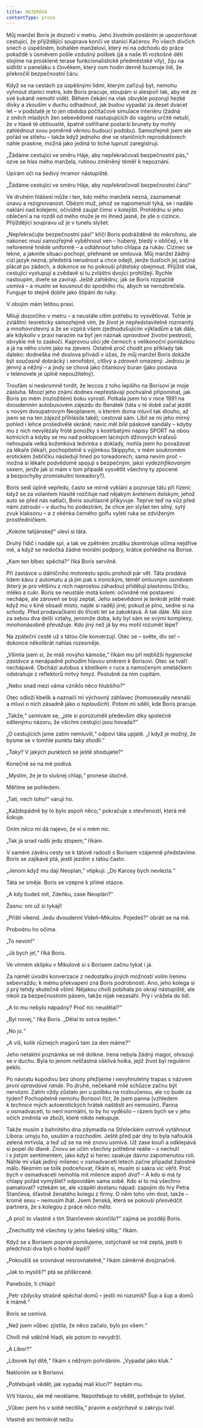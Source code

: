```yaml
---
title: HUJEROVÁ
contentType: prose
---
```


Můj manžel Boris je dozorčí v metru. Jeho životním posláním je upozorňovat cestující, že přijíždějící souprava končí ve stanici Kačerov. Po všech dívčích snech o úspěšném, bohatém manželovi, který mi na odchodu do práce pokaždé s úsměvem pošle vzdušný polibek (já a naše tři rozkošné děti stojíme na prosklené terase funkcionalistické předměstské vily), žiju na sídlišti v paneláku s člověkem, který osm hodin denně buzeruje lidi, že překročili bezpečnostní čáru.

  

Když se na cestách za úspěšnými lidmi, kterým zařizuji byt, nemohu vyhnout stanici metra, kde Boris pracuje, stoupám si alespoň tak, aby mě ze své kukaně nemohl vidět. Během čekání na vlak obvykle pozoruji hezké dívky a zkouším v duchu odhadnout, jak budou vypadat za deset dvacet let – v podstatě je to jen obdoba počítačové simulace interiéru (žádná z oněch mladých žen sebevědomě nastupujících do vagónu určitě netuší, že v hlavě té obtloustlé, špatně ostříhané postarší brunety by mohly zahlédnout svou poměrně věrnou budoucí podobu). Samozřejmě jsem ale pořád ve střehu – takže když jednoho dne ve staničních reproduktorech náhle praskne, možná jako jediná to tiché lupnutí zaregistruji.

„Žádáme cestující ve směru Háje, aby nepřekračovali bezpečnostní pás,“ ozve se hlas mého manžela, rutinou změněný téměř k nepoznání.

Upírám oči na šedivý mramor nástupiště.

„Žádáme cestující ve směru Háje, aby _nepřekračovali_ bezpečnostní čáru!“

Ve druhém hlášení může i ten, kdo mého manžela nezná, zaznamenat únavu a rezignovanost. Obézní muž, jehož se napomenutí týká, se i nadále naklání nad kolejemi, očividně zaujat čímsi v kolejišti. Prohlédnu si jeho oblečení a na rozdíl od mého muže je mi ihned jasné, že jde o cizince. Přijíždějící soupravu už je v tunelu slyšet.

„Nepřekračujte bezpečnostní pás!“ křičí Boris podrážděně do mikrofonu, ale nakonec musí samozřejmě vyběhnout ven – hubený, bledý v obličeji, v té neforemné hnědé uniformě – a odtáhnout toho chlapa za rukáv. Cizinec se lekne, a jakmile situaci pochopí, přehnaně se omlouvá. Můj manžel žádný cizí jazyk nezná; předstírá nerudnost a chce odejít, jenže tlusťoch jej začíná plácat po zádech, a dokonce se ho pokouší přátelsky obejmout. Přijíždí vlak, cestující vystupují a zvědavě si tu zvláštní dvojici prohlížejí. Rychle nastoupím, dveře se zavírají. Ještě zahlédnu, jak se Boris rozpačitě usmívá – a musím se kousnout do spodního rtu, abych se nerozbrečela. Funguje to stejně dobře jako štípání do ruky.

V obojím mám letitou praxi.

  

Miluji dozorčího v metru – a neustále cítím potřebu to vysvětlovat. Tohle je zvláštní: teoreticky samozřejmě vím, že život je nepředstavitelně rozmanitý a mnohovrstevný a že se vzpírá všem zjednodušujícím výkladům a tak dále, ale kdykoliv v praxi narazím na byť jen náznak _opravdové_ životní pestrosti, obvykle mě to zaskočí. Kaprovou ulicí jde černoch s velikonoční pomlázkou a já na něho civím jako na zjevení. Ostatně proč chodit pro příklady tak daleko: dodneška mě doslova přivádí v úžas, že můj manžel Boris dokáže být _současně_ dobrácký i xenofobní, citlivý a _zároveň_ omezený. Jednou je jemný a něžný – a jindy se chová jako čítankový buran (jako postava v telenovele je úplně nepoužitelný).

Troufám si neskromně tvrdit, že leccos z toho lepšího na Borisovi je moje zásluha. Mnozí jeho známí dodnes nepřestávají pochvalně připomínat, jak Boris po mém (rozložitém) boku vyrostl. Potkala jsem ho v roce 1991 na dvoudenním autobusovém zájezdu do Benátek (táta v té době začal jezdit s novým dvoupatrovým Neoplanem, o kterém doma mluvil tak dlouho, až jsem se na ten zájezd přihlásila také); cestoval sám. Líbil se mi jeho mírný pohled i lehce prošedivělé skráně; navíc měl _bílé_ páskové sandály – kdyby mu z nich nevylézaly froté ponožky s kostrbatými nápisy SPORT na obou kotnících a kdyby se mu nad poklopcem laciných džínových kraťasů nehoupala velká koženková ledvinka s doklady, mohla jsem ho považovat za lékaře (lékaři, pochopitelně s výjimkou Skippyho, v mém soukromém erotickém žebříčku následují hned po toreadorech; sama nevím proč – možná si lékaře podvědomě spojuji s bezpečným, jaksi _vydezinfikovaným_ sexem, jenže jak si mám v tom případě vysvětlit všechny ty zpocené a bezpochyby promiskuitní toreadory?).

Boris sedí úplně vepředu, často se mírně vyklání a pozoruje tátu při řízení; když se za volantem hlasitě rozčiluje nad nějakým _kreténem italskym_, jehož auto se před nás natlačí, Boris souhlasně přikyvuje. Teprve teď na vůz před námi zatroubí – v duchu ho podezírám, že chce jen slyšet ten silný, sytý zvuk klaksonu – a z okénka černého golfu vyletí ruka se zdviženým prostředníčkem.

„Kokote talijánskej!“ uleví si táta.

Druhý řidič i nadále spí, a tak ve zpětném zrcátku zkontroluje očima nejdříve mě, a když se nedočká žádné morální podpory, krátce pohlédne na Borise.

„Kam ten blbec spěchá?“ říká Boris servilně.

Při zastávce u dálničního motorestu spolu prohodí pár vět. Táta prodává lidem kávu z automatu a já jim pak s ironickým, téměř omluvným úsměvem (který je pro většinu z nich naprostou záhadou) přiděluji plastovou lžičku, mléko a cukr. Boris se neustále motá kolem: očividně mé postavení nechápe, ale zároveň se bojí zeptat. Jeho sebevědomí je tenkrát ještě malé: když mu v kině obsadí místo, najde si raději jiné; pokud je plno, sedne si na schody. Před prodavačkami do třiceti let se zakoktává. A tak dále. Má sice za sebou dva delší vztahy, jenomže doba, kdy byl sám se svými komplexy, mnohonásobně převažuje. Kdo jiný než já by mu mohl rozumět lépe?

  

Na zpáteční cestě už s tátou čile konverzují. Otec se – světe, div se! – dokonce několikrát nahlas rozesměje.

„Všimla jsem si, že máš novýho kámoše,“ říkám mu při nejbližší _hygienické zastávce_ a nenápadně pohodím hlavou směrem k Borisovi. Otec se tváří nechápavě. Obchází autobus s kbelíkem v ruce a namočeným smetáčkem odstraňuje z reflektorů mrtvý hmyz. Poslušně za ním cupitám.

„Nebo snad mezi váma vzniklo něco hlubšího?“

Otec odloží kbelík a naznačí mi výchovný záhlavec (homosexuály nesnáší a mluví o nich zásadně jako o _teplouších_). Potom mi sdělí, kde Boris pracuje.

„Takže,“ usmívám se, „jste si porozuměli především díky společně sdílenýmu názoru, že všichni cestující jsou hovada?“

„O cestujících jsme zatím nemluvili,“ odpoví táta upjatě. „I když je možný, že bysme se v tomhle punktu taky shodli.“

„_Taky_? V jakých _punktech_ se ještě shodujete?“

Konečně se na mě podívá.

„Myslím, že je to slušnej chlap,“ pronese útočně.

Měříme se pohledem.

„Tati, nech toho!“ varuji ho.

„Každopádně by to bylo aspoň něco,“ pokračuje s otevřeností, která mě šokuje.

Oním _něco_ mi dá najevo, že ví o mém nic.

„Tak já snad radši jedu stopem,“ říkám.

V samém závěru cesty se k tátově radosti s Borisem vzájemně představíme. Boris se zajíkavě ptá, jestli jezdím s tátou často.

„Jenom když mu dají Neoplan,“ vtipkuji. „Do Karosy bych nevlezla.“

Táta se směje. Boris se vzepne k přímé otázce.

„A kdy budeš mít, Zdeňku, zase Neoplán?“

Žasnu: oni už si tykají!

„Příští víkend. Jedu dvoudenní Vídeň–Mikulov. Pojedeš?“ obrátí se na mě.

Probodnu ho očima.

„To nevím!“

„Já bych jel,“ říká Boris.

  

Ve vinném sklípku v Mikulově si s Borisem začnu tykat i já.

Za námět úvodní konverzace z nedostatku jiných možností volím Ireninu sebevraždu; k mému překvapení zná Boris podrobnosti. Ano, jeho kolega si jí prý tehdy skutečně všiml. Nějakou chvíli pobíhala po okraji nástupiště, ale nikoli za bezpečnostním pásem, takže nijak nezasáhl. Prý i vrážela do lidí.

„A to mu nebylo nápadný? Proč nic neudělal?“

„Byl novej,“ říká Boris. „Dělal to sotva tejden.“

„No jo.“

„A víš, kolik různejch magorů tam za den máme?“

Jeho netaktní poznámka se mě dotkne. Irena nebyla žádný magor, ohrazuji se v duchu. Byla to jenom nešťastná ošklivá holka, jejíž život byl regulérní peklo.

  

Po návratu kupodivu bez úhony přežijeme i nevyhnutelný trapas s názvem _první opravdové rande_. Po druhé, nečekaně milé schůzce začnu být nervózní. Zatím vždy zůstalo jen u polibku na rozloučenou, ale co bude za týden? Pochopitelně nemohu Borisovi říct, že jsem panna (vzhledem k _technice_ mých autoerotických hrátek naštěstí ani nemusím). Panna v osmadvaceti, to není normální, to by ho vyděsilo – rázem bych se v jeho očích změnila ve zboží, které nikdo nekupuje.

Takže musím z bahnitého dna zdymadla na Střeleckém ostrově vytáhnout Libora: umyju ho, usuším a rozchodím. Ještě před pár dny to byla nafouklá zelená mrtvola, a teď už se na mě znovu usmívá. Už zase kouří a odklepává si popel do dlaně. Znovu se učím všechny potřebné reálie – s nechutí i s jistým sentimentem, jako když si herec opakuje dávno zapomenutou roli. Náhle mi však jediný milenec v osmadvaceti letech začne připadat žalostně málo. Nesmím se tolik podceňovat, říkám si, musím si sakra víc věřit. Proč bych v osmadvaceti nemohla mít milence aspoň _dva_? – A kdo si má ty chlapy pořád vymýšlet? odpovídám sama sobě. Kdo si to má všechno pamatovat? vztekám se, ale vzápětí dostanu nápad: zapojím do hry Petra Stančeva, šťastně ženatého kolegu z firmy. O něm toho vím dost, takže – kromě sexu – nemusím lhát. Jsem ženská, která se pokouší přesvědčit partnera, že s kolegou z práce _něco měla_.

„A proč to vlastně s tím Stančevem skončilo?“ zajímá se později Boris.

„Znechutily mě všechny ty jeho falešný sliby,“ říkám.

Když se s Borisem poprvé pomilujeme, ostýchavě se mě zeptá, jestli ti předchozí dva byli o _hodně lepší_?

„Pokoušíš se srovnávat nesrovnatelné,“ říkám záměrně dvojznačně.

„Jak to myslíš?“ ptá se přiškrceně.

Panebože, ti chlapi!

„Petr vždycky strašně spěchal domů – jestli mi rozumíš? Šup a šup a domů k mámě.“

Boris se usmívá.

„Než jsem vůbec zjistila, že něco začalo, bylo po všem.“

Chvíli mě vděčně hladí, ale potom to nevydrží.

„A Libor?“

„Liborek byl dítě,“ říkám s něžným pohrdáním. „Vypadal jako kluk.“

Nakloním se k Borisovi.

„Potřebuješ vědět, jak vypadaj malí kluci?“ šeptám mu.

Vrtí hlavou, ale mě neoklame. Nepotřebuje to vědět, potřebuje to slyšet.

„Vůbec jsem ho v sobě necítila,“ pravím a _ostýchavě_ si zakryju tvář.

Vlastně ani tentokrát nelžu.
